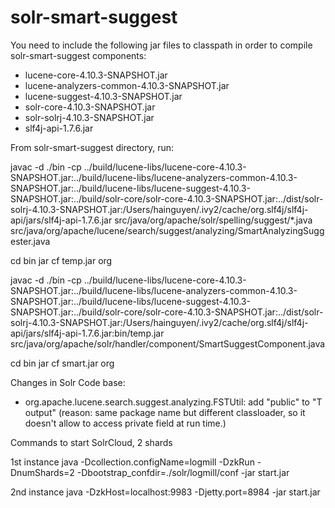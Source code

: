 # solr-smart-suggest

You need to include the following jar files to classpath in order to compile solr-smart-suggest components:
- lucene-core-4.10.3-SNAPSHOT.jar
- lucene-analyzers-common-4.10.3-SNAPSHOT.jar
- lucene-suggest-4.10.3-SNAPSHOT.jar
- solr-core-4.10.3-SNAPSHOT.jar
- solr-solrj-4.10.3-SNAPSHOT.jar
- slf4j-api-1.7.6.jar


From solr-smart-suggest directory, run:

javac -d ./bin -cp ../build/lucene-libs/lucene-core-4.10.3-SNAPSHOT.jar:../build/lucene-libs/lucene-analyzers-common-4.10.3-SNAPSHOT.jar:../build/lucene-libs/lucene-suggest-4.10.3-SNAPSHOT.jar:../build/solr-core/solr-core-4.10.3-SNAPSHOT.jar:../dist/solr-solrj-4.10.3-SNAPSHOT.jar:/Users/hainguyen/.ivy2/cache/org.slf4j/slf4j-api/jars/slf4j-api-1.7.6.jar src/java/org/apache/solr/spelling/suggest/*.java src/java/org/apache/lucene/search/suggest/analyzing/SmartAnalyzingSuggester.java

cd bin
jar cf temp.jar org 


javac -d ./bin -cp ../build/lucene-libs/lucene-core-4.10.3-SNAPSHOT.jar:../build/lucene-libs/lucene-analyzers-common-4.10.3-SNAPSHOT.jar:../build/lucene-libs/lucene-suggest-4.10.3-SNAPSHOT.jar:../build/solr-core/solr-core-4.10.3-SNAPSHOT.jar:../dist/solr-solrj-4.10.3-SNAPSHOT.jar:/Users/hainguyen/.ivy2/cache/org.slf4j/slf4j-api/jars/slf4j-api-1.7.6.jar:bin/temp.jar src/java/org/apache/solr/handler/component/SmartSuggestComponent.java

cd bin
jar cf smart.jar org


Changes in Solr Code base:
- org.apache.lucene.search.suggest.analyzing.FSTUtil:  add "public" to "T output" (reason: same package name but different classloader, so it doesn't allow to access private field at run time.)


Commands to start SolrCloud, 2 shards

1st instance
java -Dcollection.configName=logmill -DzkRun -DnumShards=2 -Dbootstrap_confdir=./solr/logmill/conf -jar start.jar


2nd instance
java -DzkHost=localhost:9983 -Djetty.port=8984 -jar start.jar 







